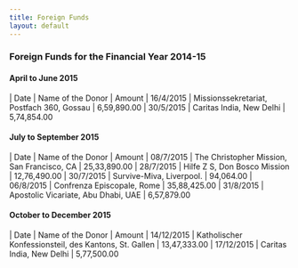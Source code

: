 ```yaml
---
title: Foreign Funds
layout: default
---
```

### Foreign Funds for the Financial Year 2014-15

#### April to June 2015

| Date       | Name of the Donor                                     | Amount
| 16/4/2015  | Missionssekretariat, Postfach 360, Gossau             | 6,59,890.00
| 30/5/2015  | Caritas India, New Delhi                              | 5,74,854.00

#### July to September 2015

| Date       | Name of the Donor                                     | Amount
| 08/7/2015  | The Christopher Mission, San Francisco, CA            | 25,33,890.00
| 28/7/2015  | Hilfe Z S, Don Bosco Mission                          | 12,76,490.00
| 30/7/2015  | Survive-Miva, Liverpool.                              | 94,064.00
| 06/8/2015  | Confrenza Episcopale, Rome                            | 35,88,425.00
| 31/8/2015  | Apostolic Vicariate, Abu Dhabi, UAE                   | 6,57,879.00

#### October to December 2015

| Date       | Name of the Donor                                     | Amount
| 14/12/2015 | Katholischer Konfessionsteil, des Kantons, St. Gallen | 13,47,333.00
| 17/12/2015 | Caritas India, New Delhi                              | 5,77,500.00
